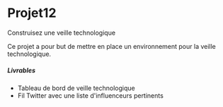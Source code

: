 # Projet12
Construisez une veille technologique

Ce projet a pour but de mettre en place un environnement pour la veille technologique.

##### Livrables

- Tableau de bord de veille technologique
- Fil Twitter avec une liste d'influenceurs pertinents
